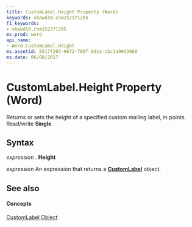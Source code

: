 ```yaml
---
title: CustomLabel.Height Property (Word)
keywords: vbawd10.chm152371205
f1_keywords:
- vbawd10.chm152371205
ms.prod: word
api_name:
- Word.CustomLabel.Height
ms.assetid: 8517f207-96f2-700f-9d14-cbc1a9043960
ms.date: 06/08/2017
---
```



# CustomLabel.Height Property (Word)

Returns or sets the height of a specified custom mailing label, in points. Read/write **Single** .


## Syntax

 _expression_ . **Height**

 _expression_ An expression that returns a **[CustomLabel](customlabel-object-word.md)** object.


## See also


#### Concepts


[CustomLabel Object](customlabel-object-word.md)

